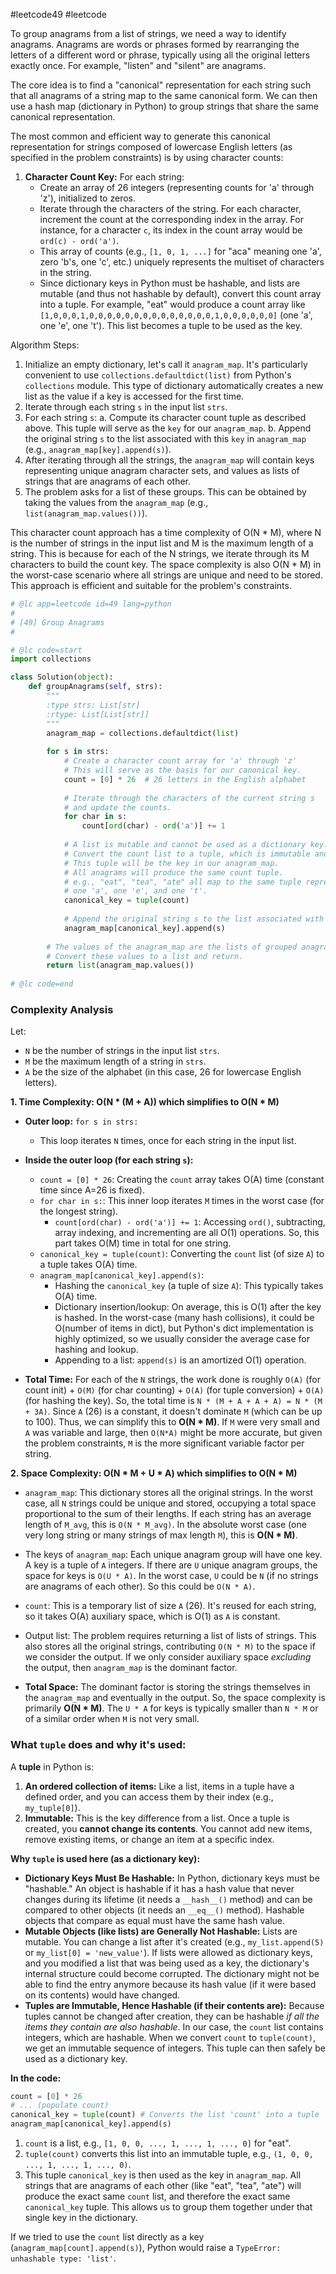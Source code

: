 #leetcode49 #leetcode

To group anagrams from a list of strings, we need a way to identify anagrams. Anagrams are words or phrases formed by rearranging the letters of a different word or phrase, typically using all the original letters exactly once. For example, "listen" and "silent" are anagrams.

The core idea is to find a "canonical" representation for each string such that all anagrams of a string map to the same canonical form. We can then use a hash map (dictionary in Python) to group strings that share the same canonical representation.

The most common and efficient way to generate this canonical representation for strings composed of lowercase English letters (as specified in the problem constraints) is by using character counts:

1.  **Character Count Key:** For each string:
    *   Create an array of 26 integers (representing counts for 'a' through 'z'), initialized to zeros.
    *   Iterate through the characters of the string. For each character, increment the count at the corresponding index in the array. For instance, for a character `c`, its index in the count array would be `ord(c) - ord('a')`.
    *   This array of counts (e.g., `[1, 0, 1, ...]` for "aca" meaning one 'a', zero 'b's, one 'c', etc.) uniquely represents the multiset of characters in the string.
    *   Since dictionary keys in Python must be hashable, and lists are mutable (and thus not hashable by default), convert this count array into a tuple. For example, "eat" would produce a count array like `[1,0,0,0,1,0,0,0,0,0,0,0,0,0,0,0,0,0,0,1,0,0,0,0,0,0]` (one 'a', one 'e', one 't'). This list becomes a tuple to be used as the key.

Algorithm Steps:
1.  Initialize an empty dictionary, let's call it `anagram_map`. It's particularly convenient to use `collections.defaultdict(list)` from Python's `collections` module. This type of dictionary automatically creates a new list as the value if a key is accessed for the first time.
2.  Iterate through each string `s` in the input list `strs`.
3.  For each string `s`:
    a.  Compute its character count tuple as described above. This tuple will serve as the `key` for our `anagram_map`.
    b.  Append the original string `s` to the list associated with this `key` in `anagram_map` (e.g., `anagram_map[key].append(s)`).
4.  After iterating through all the strings, the `anagram_map` will contain keys representing unique anagram character sets, and values as lists of strings that are anagrams of each other.
5.  The problem asks for a list of these groups. This can be obtained by taking the values from the `anagram_map` (e.g., `list(anagram_map.values())`).

This character count approach has a time complexity of O(N * M), where N is the number of strings in the input list and M is the maximum length of a string. This is because for each of the N strings, we iterate through its M characters to build the count key. The space complexity is also O(N * M) in the worst-case scenario where all strings are unique and need to be stored. This approach is efficient and suitable for the problem's constraints.

```python
# @lc app=leetcode id=49 lang=python
#
# [49] Group Anagrams
#

# @lc code=start
import collections

class Solution(object):
    def groupAnagrams(self, strs):
        """
        :type strs: List[str]
        :rtype: List[List[str]]
        """
        anagram_map = collections.defaultdict(list)
        
        for s in strs:
            # Create a character count array for 'a' through 'z'
            # This will serve as the basis for our canonical key.
            count = [0] * 26  # 26 letters in the English alphabet
            
            # Iterate through the characters of the current string s
            # and update the counts.
            for char in s:
                count[ord(char) - ord('a')] += 1
            
            # A list is mutable and cannot be used as a dictionary key.
            # Convert the count list to a tuple, which is immutable and hashable.
            # This tuple will be the key in our anagram_map.
            # All anagrams will produce the same count tuple.
            # e.g., "eat", "tea", "ate" all map to the same tuple representing
            # one 'a', one 'e', and one 't'.
            canonical_key = tuple(count)
            
            # Append the original string s to the list associated with this canonical_key.
            anagram_map[canonical_key].append(s)
            
        # The values of the anagram_map are the lists of grouped anagrams.
        # Convert these values to a list and return.
        return list(anagram_map.values())
        
# @lc code=end
```


### Complexity Analysis

Let:
*   `N` be the number of strings in the input list `strs`.
*   `M` be the maximum length of a string in `strs`.
*   `A` be the size of the alphabet (in this case, 26 for lowercase English letters).

**1. Time Complexity: O(N * (M + A)) which simplifies to O(N * M)**

*   **Outer loop:** `for s in strs:`
    *   This loop iterates `N` times, once for each string in the input list.
*   **Inside the outer loop (for each string `s`):**
    *   `count = [0] * 26`: Creating the `count` array takes O(A) time (constant time since A=26 is fixed).
    *   `for char in s:`: This inner loop iterates `M` times in the worst case (for the longest string).
        *   `count[ord(char) - ord('a')] += 1`: Accessing `ord()`, subtracting, array indexing, and incrementing are all O(1) operations. So, this part takes O(M) time in total for one string.
    *   `canonical_key = tuple(count)`: Converting the `count` list (of size `A`) to a tuple takes O(A) time.
    *   `anagram_map[canonical_key].append(s)`:
        *   Hashing the `canonical_key` (a tuple of size `A`): This typically takes O(A) time.
        *   Dictionary insertion/lookup: On average, this is O(1) after the key is hashed. In the worst-case (many hash collisions), it could be O(number of items in dict), but Python's dict implementation is highly optimized, so we usually consider the average case for hashing and lookup.
        *   Appending to a list: `append(s)` is an amortized O(1) operation.

*   **Total Time:** For each of the `N` strings, the work done is roughly `O(A)` (for count init) + `O(M)` (for char counting) + `O(A)` (for tuple conversion) + `O(A)` (for hashing the key).
    So, the total time is `N * (M + A + A + A) = N * (M + 3A)`.
    Since `A` (26) is a constant, it doesn't dominate `M` (which can be up to 100). Thus, we can simplify this to **O(N * M)**. If `M` were very small and `A` was variable and large, then `O(N*A)` might be more accurate, but given the problem constraints, `M` is the more significant variable factor per string.

**2. Space Complexity: O(N * M + U * A) which simplifies to O(N * M)**

*   `anagram_map`: This dictionary stores all the original strings. In the worst case, all `N` strings could be unique and stored, occupying a total space proportional to the sum of their lengths. If each string has an average length of `M_avg`, this is `O(N * M_avg)`. In the absolute worst case (one very long string or many strings of max length `M`), this is **O(N * M)**.
*   The keys of `anagram_map`: Each unique anagram group will have one key. A key is a tuple of `A` integers. If there are `U` unique anagram groups, the space for keys is `O(U * A)`. In the worst case, `U` could be `N` (if no strings are anagrams of each other). So this could be `O(N * A)`.
*   `count`: This is a temporary list of size `A` (26). It's reused for each string, so it takes O(A) auxiliary space, which is O(1) as `A` is constant.
*   Output list: The problem requires returning a list of lists of strings. This also stores all the original strings, contributing `O(N * M)` to the space if we consider the output. If we only consider auxiliary space *excluding* the output, then `anagram_map` is the dominant factor.

*   **Total Space:** The dominant factor is storing the strings themselves in the `anagram_map` and eventually in the output. So, the space complexity is primarily **O(N * M)**. The `U * A` for keys is typically smaller than `N * M` or of a similar order when `M` is not very small.

### What `tuple` does and why it's used:

A **tuple** in Python is:
1.  **An ordered collection of items:** Like a list, items in a tuple have a defined order, and you can access them by their index (e.g., `my_tuple[0]`).
2.  **Immutable:** This is the key difference from a list. Once a tuple is created, you **cannot change its contents**. You cannot add new items, remove existing items, or change an item at a specific index.

**Why `tuple` is used here (as a dictionary key):**

*   **Dictionary Keys Must Be Hashable:** In Python, dictionary keys must be "hashable." An object is hashable if it has a hash value that never changes during its lifetime (it needs a `__hash__()` method) and can be compared to other objects (it needs an `__eq__()` method). Hashable objects that compare as equal must have the same hash value.
*   **Mutable Objects (like lists) are Generally Not Hashable:** Lists are mutable. You can change a list after it's created (e.g., `my_list.append(5)` or `my_list[0] = 'new_value'`). If lists were allowed as dictionary keys, and you modified a list that was being used as a key, the dictionary's internal structure could become corrupted. The dictionary might not be able to find the entry anymore because its hash value (if it were based on its contents) would have changed.
*   **Tuples are Immutable, Hence Hashable (if their contents are):** Because tuples cannot be changed after creation, they can be hashable *if all the items they contain are also hashable*. In our case, the `count` list contains integers, which are hashable. When we convert `count` to `tuple(count)`, we get an immutable sequence of integers. This tuple can then safely be used as a dictionary key.

**In the code:**
```python
count = [0] * 26
# ... (populate count)
canonical_key = tuple(count) # Converts the list 'count' into a tuple
anagram_map[canonical_key].append(s)
```
1.  `count` is a list, e.g., `[1, 0, 0, ..., 1, ..., 1, ..., 0]` for "eat".
2.  `tuple(count)` converts this list into an immutable tuple, e.g., `(1, 0, 0, ..., 1, ..., 1, ..., 0)`.
3.  This tuple `canonical_key` is then used as the key in `anagram_map`. All strings that are anagrams of each other (like "eat", "tea", "ate") will produce the exact same `count` list, and therefore the exact same `canonical_key` tuple. This allows us to group them together under that single key in the dictionary.

If we tried to use the `count` list directly as a key (`anagram_map[count].append(s)`), Python would raise a `TypeError: unhashable type: 'list'`.